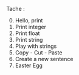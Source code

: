 Tache :

0. Hello, print
1. Print integer
2. Print float
3. Print string
4. Play with strings
5. Copy - Cut - Paste
6. Create a new sentence
7. Easter Egg
